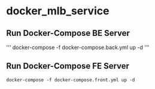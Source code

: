 # docker_mlb_service

## Run Docker-Compose BE Server

'''
docker-compose -f docker-compose.back.yml up -d
'''

## Run Docker-Compose FE Server

```
docker-compose -f docker-compose.front.yml up -d
```
